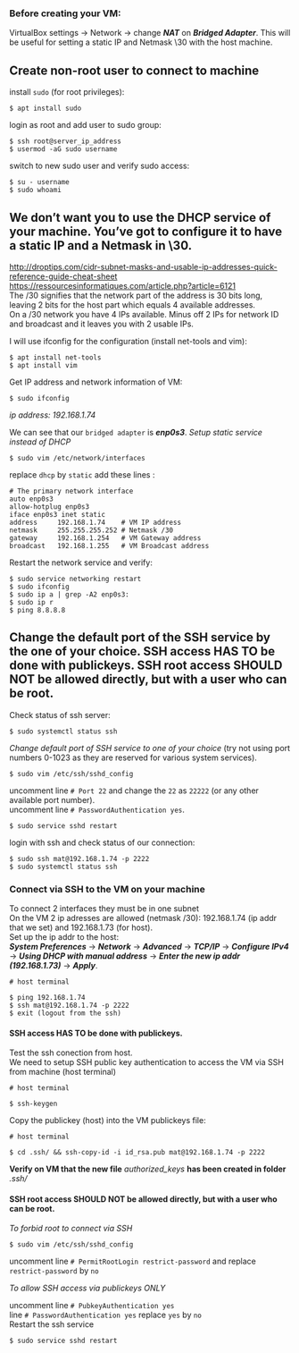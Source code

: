 ### Before creating your VM:<br>
VirtualBox settings -> Network -> change ***NAT*** on ***Bridged Adapter***. This will be useful for setting a static IP and Netmask \30 with the host machine.

## Create non-root user to connect to machine
install `sudo` (for root privileges):
```
$ apt install sudo
```
login as root and add user to sudo group:
```
$ ssh root@server_ip_address
$ usermod -aG sudo username
```
switch to new sudo user and verify sudo access:
```
$ su - username
$ sudo whoami
```

## We don’t want you to use the DHCP service of your machine. You’ve got to configure it to have a static IP and a Netmask in \30.
http://droptips.com/cidr-subnet-masks-and-usable-ip-addresses-quick-reference-guide-cheat-sheet<br>
https://ressourcesinformatiques.com/article.php?article=6121<br>
The /30 signifies that the network part of the address is 30 bits long, leaving 2 bits for the host part which equals 4 available addresses.<br>
On a /30 network you have 4 IPs available. Minus off 2 IPs for network ID and broadcast and it leaves you with 2 usable IPs.

I will use ifconfig for the configuration (install net-tools and vim):
```
$ apt install net-tools
$ apt install vim
```

Get IP address and network information of VM:
```
$ sudo ifconfig
```
*ip address: 192.168.1.74*

We can see that our `bridged adapter` is ***enp0s3***. 
*Setup static service instead of DHCP*
```
$ sudo vim /etc/network/interfaces
```
replace ```dhcp``` by ```static```
add these lines :
```
# The primary network interface
auto enp0s3
allow-hotplug enp0s3
iface enp0s3 inet static
address     192.168.1.74    # VM IP address
netmask     255.255.255.252 # Netmask /30
gateway     192.168.1.254   # VM Gateway address
broadcast   192.168.1.255   # VM Broadcast address
```
Restart the network service and verify:
```
$ sudo service networking restart
$ sudo ifconfig
$ sudo ip a | grep -A2 enp0s3:
$ sudo ip r
$ ping 8.8.8.8
```

## Change the default port of the SSH service by the one of your choice. SSH access HAS TO be done with publickeys. SSH root access SHOULD NOT be allowed directly, but with a user who can be root.

Check status of ssh server:
```
$ sudo systemctl status ssh
```
*Change default port of SSH service to one of your choice* (try not using port numbers 0-1023 as they are reserved for various system services).

```
$ sudo vim /etc/ssh/sshd_config
```
uncomment line ```# Port 22``` and change the ```22``` as ```22222``` (or any other available port number).<br>
uncomment line ```# PasswordAuthentication yes```.
```
$ sudo service sshd restart
```
login with ssh and check status of our connection:
```
$ sudo ssh mat@192.168.1.74 -p 2222
$ sudo systemctl status ssh
```
### Connect via SSH to the VM on your machine
To connect 2 interfaces they must be in one subnet<br>
On the VM 2 ip adresses are allowed (netmask /30): 192.168.1.74 (ip addr that we set) and 192.168.1.73 (for host).<br>
Set up the ip addr to the host:<br>
***System Preferences*** -> ***Network*** -> ***Advanced*** -> ***TCP/IP*** -> ***Configure IPv4*** -> ***Using DHCP with manual address*** -> ***Enter the new ip addr (192.168.1.73)*** -> ***Apply***.
```
# host terminal

$ ping 192.168.1.74
$ ssh mat@192.168.1.74 -p 2222
$ exit (logout from the ssh)
```
#### SSH access HAS TO be done with publickeys.
Test the ssh conection from host.<br>
We need to setup SSH public key authentication to access the VM via SSH from machine (host terminal)
```
# host terminal

$ ssh-keygen
```
Copy the publickey (host) into the VM publickeys file:
```
# host terminal

$ cd .ssh/ && ssh-copy-id -i id_rsa.pub mat@192.168.1.74 -p 2222
```
**Verify on VM that the new file** *authorized_keys* **has been created in folder** *.ssh/*

#### SSH root access SHOULD NOT be allowed directly, but with a user who can be root.
*To forbid root to connect via SSH*
```
$ sudo vim /etc/ssh/sshd_config
```
uncomment line ```# PermitRootLogin restrict-password``` and replace ```restrict-password``` by ```no```

*To allow SSH access via publickeys ONLY*

uncomment line ```# PubkeyAuthentication yes```<br>
line ```# PasswordAuthentication yes``` replace ```yes``` by ```no```
<br>
Restart the ssh service
```
$ sudo service sshd restart
```
